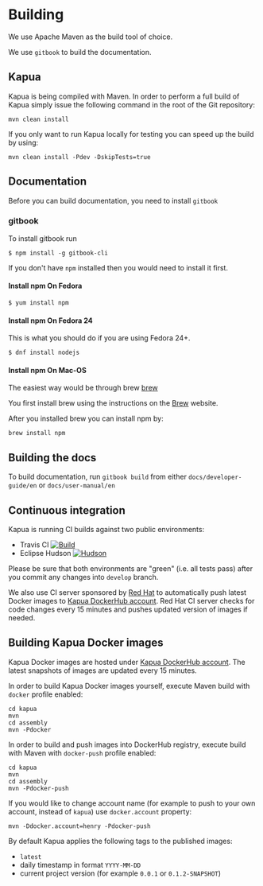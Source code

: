# Building

We use Apache Maven as the build tool of choice.

We use `gitbook` to build the documentation.

## Kapua

Kapua is being compiled with Maven. In order to perform a full build
of Kapua simply issue the following command in the root of the Git repository:

    mvn clean install

If you only want to run Kapua locally for testing you can speed up the build
by using:

    mvn clean install -Pdev -DskipTests=true

## Documentation

Before you can build documentation, you need to install `gitbook`

### gitbook

To install gitbook run

    $ npm install -g gitbook-cli

If you don't have `npm` installed then you would need to install it first.

#### Install npm On Fedora

    $ yum install npm

#### Install npm On Fedora 24

This is what you should do if you are using Fedora 24+.

    $ dnf install nodejs

#### Install npm On Mac-OS

The easiest way would be through brew [brew]

You first install brew using the instructions on the [Brew][brew] website.

After you installed brew you can install npm by:

    brew install npm

[brew]: <http://brew.sh>

## Building the docs

To build documentation, run `gitbook build` from either `docs/developer-guide/en` or `docs/user-manual/en`

## Continuous integration
 
Kapua is running CI builds against two public environments:

- Travis CI  [![Build](https://api.travis-ci.org/eclipse/kapua.svg)](https://travis-ci.org/eclipse/kapua/) 
- Eclipse Hudson [![Hudson](https://img.shields.io/jenkins/s/https/hudson.eclipse.org/kapua/job/Develop.svg)](https://hudson.eclipse.org/kapua/)

Please be sure that both environments are "green" (i.e. all tests pass) after you commit any changes into `develop` branch.

We also use CI server sponsored by [Red Hat](https://www.redhat.com/en) to automatically push latest Docker images to 
[Kapua DockerHub account](https://hub.docker.com/r/kapua/). Red Hat CI server checks for code changes every 15 minutes and pushes updated version
of images if needed.

## Building Kapua Docker images

Kapua Docker images are hosted under [Kapua DockerHub account](https://hub.docker.com/r/kapua/). The latest snapshots of images are updated every 15 minutes.

In order to build Kapua Docker images yourself, execute Maven build with `docker` profile enabled:

    cd kapua
    mvn
    cd assembly
    mvn -Pdocker

In order to build and push images into DockerHub registry, execute build with Maven with `docker-push` profile enabled:

    cd kapua
    mvn
    cd assembly
    mvn -Pdocker-push

If you would like to change account name (for example to push to your own account, instead of `kapua`) use `docker.account` property:

    mvn -Ddocker.account=henry -Pdocker-push

By default Kapua applies the following tags to the published images:
- `latest`
- daily timestamp in format `YYYY-MM-DD`
- current project version (for example `0.0.1` or `0.1.2-SNAPSHOT`)